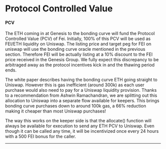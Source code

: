 # Protocol Controlled Value

#### PCV

The ETH coming in at Genesis to the bonding curve will fund the Protocol Controlled Value \(PCV\) of Fei. Initially, 100% of this PCV will be used as FEI/ETH liquidity on Uniswap. The listing price and target peg for FEI on uniswap will use the bonding curve oracle mentioned in the previous section. Therefore FEI will be actually listing at a 10% discount to the FEI price received in the Genesis Group. We fully expect this discrepancy to be arbitraged away as the protocol incentives kick in and the thawing period ends.  


The white paper describes having the bonding curve ETH going straight to Uniswap. However this is gas inefficient \(around 300k\) as each user purchase would also need to pay for a Uniswap liquidity provision. Thanks to a recommendation from Ashwin Ramachandran, we are splitting out this allocation to Uniswap into a separate flow available for keepers. This brings bonding curve purchases down to around 100k gas, a 66% reduction making it cheaper than most Uniswap purchases!  


The way this works on the keeper side is that the allocate\(\) function will always be available for execution to send any ETH PCV to Uniswap. Even though it can be called any time, it will be incentivized once every 24 hours with a 500 FEI bonus for the caller.  
****

